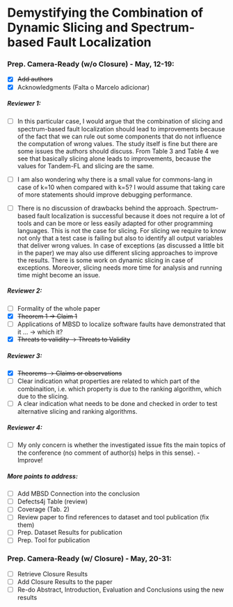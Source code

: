 # Demystifying the Combination of Dynamic Slicing and Spectrum-based Fault Localization

### Prep. Camera-Ready (w/o Closure) - May, 12-19:

- [x] <del>Add authors</del>
- [x] Acknowledgments (Falta o Marcelo adicionar)

##### Reviewer 1:

- [ ] In this particular case, I would argue that the combination of slicing and spectrum-based fault localization should lead to improvements because of the fact that we can rule out some components that do not influence the computation of wrong values. The study itself is fine but there are some issues the authors should discuss. From Table 3 and Table 4 we see that basically slicing alone leads to improvements, because the values for Tandem-FL and slicing are the same. 

- [ ] I am also wondering why there is a small value for commons-lang in case of k=10 when compared with k=5? I would assume that taking care of more statements should improve debugging performance.

- [ ] There is no discussion of drawbacks behind the approach. Spectrum-based fault localization is successful because it does not require a lot of tools and can be more or less easily adapted for other programming languages. This is not the case for slicing. For slicing we require to know not only that a test case is failing but also to identify all output variables that deliver wrong values. In case of exceptions (as discussed a little bit in the paper) we may also use different slicing approaches to improve the results. There is some work on dynamic slicing in case of exceptions. Moreover, slicing needs more time for analysis and running time might become an issue.

##### Reviewer 2:

- [ ] Formality of the whole paper
- [x] <del>Theorem 1 -> Claim 1</del>
- [ ] Applications of MBSD to localize software faults have demonstrated that it ... -> which it?
- [x] <del>Threats to validity -> Threats to Validity</del>

##### Reviewer 3:

- [x] <del>Theorems -> Claims or observations </del>
- [ ] Clear indication what properties are related to which part of the combinaition, i.e. which property is due to the ranking algorithm, which due to the slicing.
- [ ] A clear indication what needs to be done and checked in order to test alternative slicing and ranking algorithms.

##### Reviewer 4:

- [ ] My only concern is whether the investigated issue fits the main topics of the conference (no comment of author(s) helps in this sense). - Improve!

##### More points to address:

- [ ] Add MBSD Connection into the conclusion
- [ ] Defects4j Table (review)
- [ ] Coverage (Tab. 2)
- [ ] Review paper to find references to dataset and tool publication (fix them)
- [ ] Prep. Dataset Results for publication
- [ ] Prep. Tool for publication
 
### Prep. Camera-Ready (w/ Closure)  - May, 20-31:

 - [ ] Retrieve Closure Results
 - [ ] Add Closure Results to the paper
 - [ ] Re-do Abstract, Introduction, Evaluation and Conclusions using the new results
